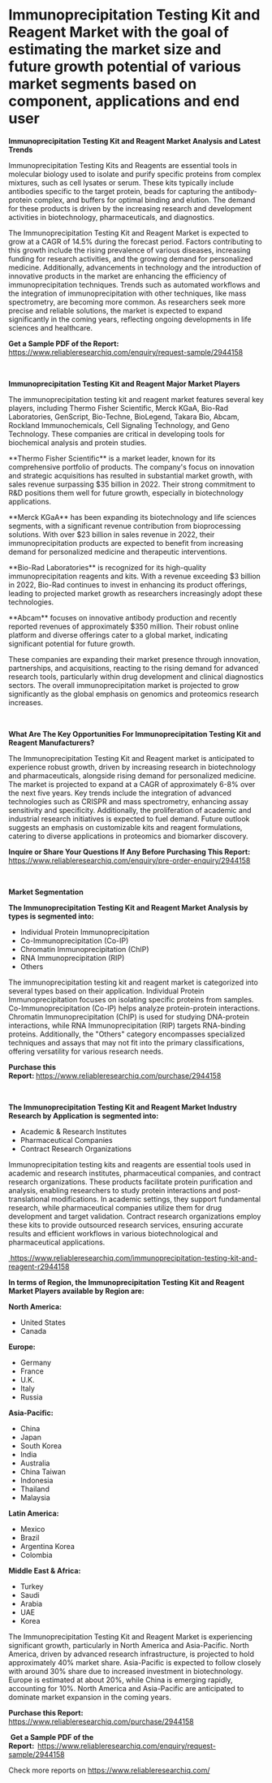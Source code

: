 <p><h1>Immunoprecipitation Testing Kit and Reagent Market with the goal of estimating the market size and future growth potential of various market segments based on component, applications and end user</h1></p><p><strong>Immunoprecipitation Testing Kit and Reagent Market Analysis and Latest Trends</strong></p>
<p><p>Immunoprecipitation Testing Kits and Reagents are essential tools in molecular biology used to isolate and purify specific proteins from complex mixtures, such as cell lysates or serum. These kits typically include antibodies specific to the target protein, beads for capturing the antibody-protein complex, and buffers for optimal binding and elution. The demand for these products is driven by the increasing research and development activities in biotechnology, pharmaceuticals, and diagnostics.</p><p>The Immunoprecipitation Testing Kit and Reagent Market is expected to grow at a CAGR of 14.5% during the forecast period. Factors contributing to this growth include the rising prevalence of various diseases, increasing funding for research activities, and the growing demand for personalized medicine. Additionally, advancements in technology and the introduction of innovative products in the market are enhancing the efficiency of immunoprecipitation techniques. Trends such as automated workflows and the integration of immunoprecipitation with other techniques, like mass spectrometry, are becoming more common. As researchers seek more precise and reliable solutions, the market is expected to expand significantly in the coming years, reflecting ongoing developments in life sciences and healthcare.</p></p>
<p><strong>Get a Sample PDF of the Report:&nbsp;</strong> <a href="https://www.reliableresearchiq.com/enquiry/request-sample/2944158?utm_campaign=3455&utm_medium=2&utm_source=Github&utm_content=ia&utm_term=15032025&utm_id=immunoprecipitation-testing-kit-and-reagent">https://www.reliableresearchiq.com/enquiry/request-sample/2944158</a></p>
<p>&nbsp;</p>
<p><strong>Immunoprecipitation Testing Kit and Reagent Major Market Players</strong></p>
<p><p>The immunoprecipitation testing kit and reagent market features several key players, including Thermo Fisher Scientific, Merck KGaA, Bio-Rad Laboratories, GenScript, Bio-Techne, BioLegend, Takara Bio, Abcam, Rockland Immunochemicals, Cell Signaling Technology, and Geno Technology. These companies are critical in developing tools for biochemical analysis and protein studies.</p><p>**Thermo Fisher Scientific** is a market leader, known for its comprehensive portfolio of products. The company's focus on innovation and strategic acquisitions has resulted in substantial market growth, with sales revenue surpassing $35 billion in 2022. Their strong commitment to R&D positions them well for future growth, especially in biotechnology applications.</p><p>**Merck KGaA** has been expanding its biotechnology and life sciences segments, with a significant revenue contribution from bioprocessing solutions. With over $23 billion in sales revenue in 2022, their immunoprecipitation products are expected to benefit from increasing demand for personalized medicine and therapeutic interventions.</p><p>**Bio-Rad Laboratories** is recognized for its high-quality immunoprecipitation reagents and kits. With a revenue exceeding $3 billion in 2022, Bio-Rad continues to invest in enhancing its product offerings, leading to projected market growth as researchers increasingly adopt these technologies.</p><p>**Abcam** focuses on innovative antibody production and recently reported revenues of approximately $350 million. Their robust online platform and diverse offerings cater to a global market, indicating significant potential for future growth.</p><p>These companies are expanding their market presence through innovation, partnerships, and acquisitions, reacting to the rising demand for advanced research tools, particularly within drug development and clinical diagnostics sectors. The overall immunoprecipitation market is projected to grow significantly as the global emphasis on genomics and proteomics research increases.</p></p>
<p>&nbsp;</p>
<p><strong>What Are The Key Opportunities For Immunoprecipitation Testing Kit and Reagent Manufacturers?</strong></p>
<p><p>The Immunoprecipitation Testing Kit and Reagent market is anticipated to experience robust growth, driven by increasing research in biotechnology and pharmaceuticals, alongside rising demand for personalized medicine. The market is projected to expand at a CAGR of approximately 6-8% over the next five years. Key trends include the integration of advanced technologies such as CRISPR and mass spectrometry, enhancing assay sensitivity and specificity. Additionally, the proliferation of academic and industrial research initiatives is expected to fuel demand. Future outlook suggests an emphasis on customizable kits and reagent formulations, catering to diverse applications in proteomics and biomarker discovery.</p></p>
<p><strong>Inquire or Share Your Questions If Any Before Purchasing This Report:</strong> <a href="https://www.reliableresearchiq.com/enquiry/pre-order-enquiry/2944158?utm_campaign=3455&utm_medium=2&utm_source=Github&utm_content=ia&utm_term=15032025&utm_id=immunoprecipitation-testing-kit-and-reagent">https://www.reliableresearchiq.com/enquiry/pre-order-enquiry/2944158</a></p>
<p>&nbsp;</p>
<p><strong>Market Segmentation</strong></p>
<p><strong>The Immunoprecipitation Testing Kit and Reagent Market Analysis by types is segmented into:</strong></p>
<p><ul><li>Individual Protein Immunoprecipitation</li><li>Co-Immunoprecipitation (Co-IP)</li><li>Chromatin Immunoprecipitation (ChIP)</li><li>RNA Immunoprecipitation (RIP)</li><li>Others</li></ul></p>
<p><p>The immunoprecipitation testing kit and reagent market is categorized into several types based on their application. Individual Protein Immunoprecipitation focuses on isolating specific proteins from samples. Co-Immunoprecipitation (Co-IP) helps analyze protein-protein interactions. Chromatin Immunoprecipitation (ChIP) is used for studying DNA-protein interactions, while RNA Immunoprecipitation (RIP) targets RNA-binding proteins. Additionally, the "Others" category encompasses specialized techniques and assays that may not fit into the primary classifications, offering versatility for various research needs.</p></p>
<p><strong>Purchase this Report:&nbsp;</strong><a href="https://www.reliableresearchiq.com/purchase/2944158?utm_campaign=3455&utm_medium=2&utm_source=Github&utm_content=ia&utm_term=15032025&utm_id=immunoprecipitation-testing-kit-and-reagent">https://www.reliableresearchiq.com/purchase/2944158</a></p>
<p>&nbsp;</p>
<p><strong>The Immunoprecipitation Testing Kit and Reagent Market Industry Research by Application is segmented into:</strong></p>
<p><ul><li>Academic & Research Institutes</li><li>Pharmaceutical Companies</li><li>Contract Research Organizations</li></ul></p>
<p><p>Immunoprecipitation testing kits and reagents are essential tools used in academic and research institutes, pharmaceutical companies, and contract research organizations. These products facilitate protein purification and analysis, enabling researchers to study protein interactions and post-translational modifications. In academic settings, they support fundamental research, while pharmaceutical companies utilize them for drug development and target validation. Contract research organizations employ these kits to provide outsourced research services, ensuring accurate results and efficient workflows in various biotechnological and pharmaceutical applications.</p></p>
<p><a href="https://www.reliableresearchiq.com/immunoprecipitation-testing-kit-and-reagent-r2944158?utm_campaign=3455&utm_medium=2&utm_source=Github&utm_content=ia&utm_term=15032025&utm_id=immunoprecipitation-testing-kit-and-reagent">&nbsp;https://www.reliableresearchiq.com/immunoprecipitation-testing-kit-and-reagent-r2944158</a></p>
<p><strong>In terms of Region, the Immunoprecipitation Testing Kit and Reagent Market Players available by Region are:</strong></p>
<p>
    <p> <strong> North America: </strong>
        <ul>
            <li>United States</li>
            <li>Canada</li>
        </ul>
        </p> 
    <p> <strong> Europe: </strong>
        <ul>
            <li>Germany</li>
            <li>France</li>
            <li>U.K.</li>
            <li>Italy</li>
            <li>Russia</li>
        </ul>
        </p> 
    <p> <strong> Asia-Pacific: </strong>
        <ul>
            <li>China</li>
            <li>Japan</li>
            <li>South Korea</li>
            <li>India</li>
            <li>Australia</li>
            <li>China Taiwan</li>
            <li>Indonesia</li>
            <li>Thailand</li>
            <li>Malaysia</li>
        </ul>
        </p> 
    <p> <strong> Latin America: </strong>
        <ul>
            <li>Mexico</li>
            <li>Brazil</li>
            <li>Argentina Korea</li>
            <li>Colombia</li>
        </ul>
        </p> 
    <p> <strong> Middle East & Africa: </strong>
        <ul>
            <li>Turkey</li>
            <li>Saudi</li>
            <li>Arabia</li>
            <li>UAE</li>
            <li>Korea</li>
        </ul>
    </p>
    </p>
<p><p>The Immunoprecipitation Testing Kit and Reagent Market is experiencing significant growth, particularly in North America and Asia-Pacific. North America, driven by advanced research infrastructure, is projected to hold approximately 40% market share. Asia-Pacific is expected to follow closely with around 30% share due to increased investment in biotechnology. Europe is estimated at about 20%, while China is emerging rapidly, accounting for 10%. North America and Asia-Pacific are anticipated to dominate market expansion in the coming years.</p></p>
<p><strong>Purchase this Report: </strong><a href="https://www.reliableresearchiq.com/purchase/2944158?utm_campaign=3455&utm_medium=2&utm_source=Github&utm_content=ia&utm_term=15032025&utm_id=immunoprecipitation-testing-kit-and-reagent">https://www.reliableresearchiq.com/purchase/2944158</a></p>
<p>&nbsp;<strong>Get a Sample PDF of the Report:&nbsp;&nbsp;</strong><a href="https://www.reliableresearchiq.com/enquiry/request-sample/2944158?utm_campaign=3455&utm_medium=2&utm_source=Github&utm_content=ia&utm_term=15032025&utm_id=immunoprecipitation-testing-kit-and-reagent">https://www.reliableresearchiq.com/enquiry/request-sample/2944158</a></p>
<p><strong></strong></p>
<p>Check more reports on <a href="https://www.reliableresearchiq.com/?utm_campaign=3455&utm_medium=2&utm_source=Github&utm_content=ia&utm_term=15032025&utm_id=immunoprecipitation-testing-kit-and-reagent">https://www.reliableresearchiq.com/</a></p>